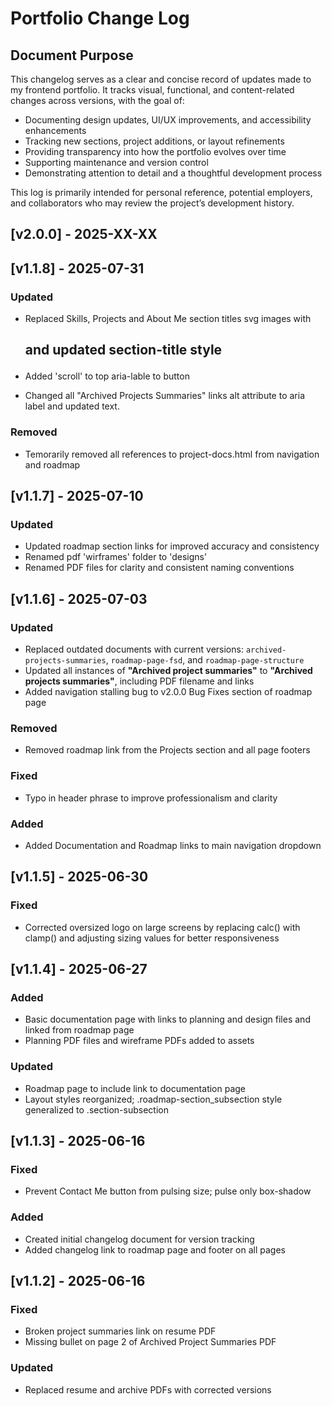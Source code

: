 # Portfolio Change Log

## Document Purpose

This changelog serves as a clear and concise record of updates made to my frontend portfolio. It tracks visual, functional, and content-related changes across versions, with the goal of:

- Documenting design updates, UI/UX improvements, and accessibility enhancements
- Tracking new sections, project additions, or layout refinements
- Providing transparency into how the portfolio evolves over time
- Supporting maintenance and version control
- Demonstrating attention to detail and a thoughtful development process

This log is primarily intended for personal reference, potential employers, and collaborators who may review the project’s development history.
## [v2.0.0] - 2025-XX-XX
## [v1.1.8] - 2025-07-31
### Updated
- Replaced Skills, Projects and About Me section titles svg images with <h2> and updated section-title style

- Added 'scroll' to top aria-lable to button
- Changed all "Archived Projects Summaries" links alt attribute to aria label and updated text.  

### Removed
- Temorarily removed all references to project-docs.html from navigation and roadmap

## [v1.1.7] - 2025-07-10

### Updated

- Updated roadmap section links for improved accuracy and consistency
- Renamed pdf 'wirframes' folder to 'designs'
- Renamed PDF files for clarity and consistent naming conventions

## [v1.1.6] - 2025-07-03

### Updated

- Replaced outdated documents with current versions: `archived-projects-summaries`, `roadmap-page-fsd`, and `roadmap-page-structure`
- Updated all instances of **"Archived project summaries"** to **"Archived projects summaries"**, including PDF filename and links
- Added navigation stalling bug to v2.0.0 Bug Fixes section of roadmap page

### Removed

- Removed roadmap link from the Projects section and all page footers

### Fixed

- Typo in header phrase to improve professionalism and clarity

### Added

- Added Documentation and Roadmap links to main navigation dropdown

## [v1.1.5] - 2025-06-30

### Fixed

- Corrected oversized logo on large screens by replacing calc() with clamp() and adjusting sizing values for better responsiveness

## [v1.1.4] - 2025-06-27

### Added

- Basic documentation page with links to planning and design files and linked from roadmap page
- Planning PDF files and wireframe PDFs added to assets

### Updated

- Roadmap page to include link to documentation page
- Layout styles reorganized; .roadmap-section_subsection style generalized to .section-subsection

## [v1.1.3] - 2025-06-16

### Fixed

- Prevent Contact Me button from pulsing size; pulse only box-shadow

### Added

- Created initial changelog document for version tracking
- Added changelog link to roadmap page and footer on all pages

## [v1.1.2] - 2025-06-16

### Fixed

- Broken project summaries link on resume PDF
- Missing bullet on page 2 of Archived Project Summaries PDF

### Updated

- Replaced resume and archive PDFs with corrected versions
